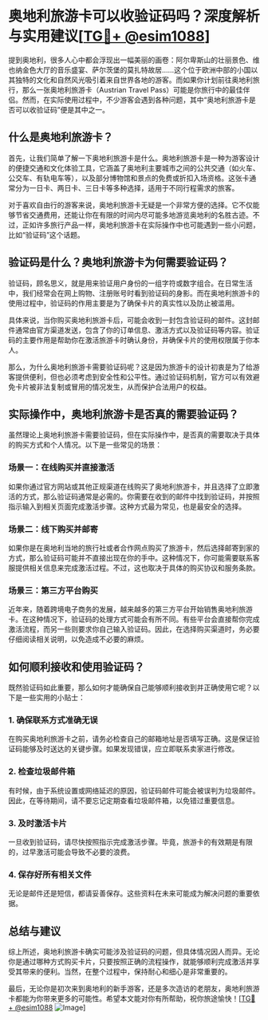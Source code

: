 # 奥地利旅游卡可以收验证码吗？深度解析与实用建议[[TG💪+ @esim1088](https://t.me/s/esim1088)]

提到奥地利，很多人心中都会浮现出一幅美丽的画卷：阿尔卑斯山的壮丽景色、维也纳金色大厅的音乐盛宴、萨尔茨堡的莫扎特故居……这个位于欧洲中部的小国以其独特的文化和自然风光吸引着来自世界各地的游客。而如果你计划前往奥地利旅行，那么一张奥地利旅游卡（Austrian Travel Pass）可能是你旅行中的最佳伴侣。然而，在实际使用过程中，不少游客会遇到各种问题，其中“奥地利旅游卡是否可以收验证码”便是其中之一。

## 什么是奥地利旅游卡？

首先，让我们简单了解一下奥地利旅游卡是什么。奥地利旅游卡是一种为游客设计的便捷交通和文化体验工具，它涵盖了奥地利主要城市之间的公共交通（如火车、公交车、有轨电车等），以及部分博物馆和景点的免费或折扣入场资格。这张卡通常分为一日卡、两日卡、三日卡等多种选择，适用于不同行程需求的旅客。

对于喜欢自由行的游客来说，奥地利旅游卡无疑是一个非常方便的选择。它不仅能够节省交通费用，还能让你在有限的时间内尽可能多地游览奥地利的名胜古迹。不过，正如许多旅行产品一样，奥地利旅游卡在实际操作中也可能遇到一些小问题，比如“验证码”这个话题。

## 验证码是什么？奥地利旅游卡为何需要验证码？

验证码，顾名思义，就是用来验证用户身份的一组字符或数字组合。在日常生活中，我们经常会在网上购物、注册账号时看到验证码的身影。而在奥地利旅游卡的使用过程中，验证码的作用主要是为了确保卡片的真实性以及防止被滥用。

具体来说，当你购买奥地利旅游卡后，可能会收到一封包含验证码的邮件。这封邮件通常由官方渠道发送，包含了你的订单信息、激活方式以及验证码等内容。验证码的主要作用是帮助你在激活旅游卡时确认身份，并确保卡片的使用权限属于你本人。

那么，为什么奥地利旅游卡需要验证码呢？这是因为旅游卡的设计初衷是为了给游客提供便利，但也必须考虑到安全性和公平性。通过验证码机制，官方可以有效避免卡片被非法复制或冒用的情况发生，从而保护合法用户的权益。

## 实际操作中，奥地利旅游卡是否真的需要验证码？

虽然理论上奥地利旅游卡需要验证码，但在实际操作中，是否真的需要取决于具体的购买方式和个人情况。以下是一些常见的场景：

### 场景一：在线购买并直接激活

如果你通过官方网站或其他正规渠道在线购买了奥地利旅游卡，并且选择了立即激活的方式，那么验证码通常是必需的。你需要在收到的邮件中找到验证码，并按照指示输入到相关页面完成激活步骤。这种方式最为常见，也是最安全的选择。

### 场景二：线下购买并邮寄

如果你是在奥地利当地的旅行社或者合作网点购买了旅游卡，然后选择邮寄到家的方式，那么验证码可能并不直接出现在你的手中。这种情况下，你可能需要联系客服提供相关信息来完成激活过程。不过，这也取决于具体的购买协议和服务条款。

### 场景三：第三方平台购买

近年来，随着跨境电子商务的发展，越来越多的第三方平台开始销售奥地利旅游卡。在这种情况下，验证码的处理方式可能会有所不同。有些平台会直接帮你完成激活流程，而另一些则要求你自己输入验证码。因此，在选择购买渠道时，务必要仔细阅读相关说明，以免造成不必要的麻烦。

## 如何顺利接收和使用验证码？

既然验证码如此重要，那么如何才能确保自己能够顺利接收到并正确使用它呢？以下是一些实用的小贴士：

### 1. 确保联系方式准确无误

在购买奥地利旅游卡之前，请务必检查自己的邮箱地址是否填写正确。这是保证验证码能够及时送达的关键步骤。如果发现错误，应立即联系卖家进行修改。

### 2. 检查垃圾邮件箱

有时候，由于系统设置或网络延迟的原因，验证码邮件可能会被误判为垃圾邮件。因此，在等待期间，请不要忘记定期查看垃圾邮件箱，以免错过重要信息。

### 3. 及时激活卡片

一旦收到验证码，请尽快按照指示完成激活步骤。毕竟，旅游卡的有效期是有限的，过早激活可能会导致不必要的浪费。

### 4. 保存好所有相关文件

无论是邮件还是短信，都请妥善保存。这些资料在未来可能成为解决问题的重要依据。

## 总结与建议

综上所述，奥地利旅游卡确实可能涉及验证码的问题，但具体情况因人而异。无论你是通过哪种方式购买卡片，只要按照正确的流程操作，就能够顺利完成激活并享受其带来的便利。当然，在整个过程中，保持耐心和细心是非常重要的。

最后，无论你是初次来到奥地利的新手游客，还是多次造访的老朋友，奥地利旅游卡都能为你带来更多的可能性。希望本文能对你有所帮助，祝你旅途愉快！[[TG💪+ @esim1088](https://t.me/s/esim1088) ![Image](https://i.postimg.cc/4NQfJmqS/Snipaste-2025-05-13-00-14-12.png)]